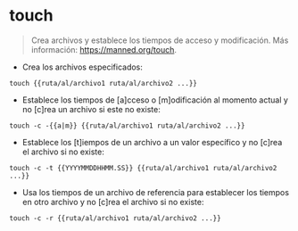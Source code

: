 # touch

> Crea archivos y establece los tiempos de acceso y modificación.
> Más información: <https://manned.org/touch>.

- Crea los archivos especificados:

`touch {{ruta/al/archivo1 ruta/al/archivo2 ...}}`

- Establece los tiempos de [a]cceso o [m]odificación al momento actual y no [c]rea un archivo si este no existe:

`touch -c -{{a|m}} {{ruta/al/archivo1 ruta/al/archivo2 ...}}`

- Establece los [t]iempos de un archivo a un valor específico y no [c]rea el archivo si no existe:

`touch -c -t {{YYYYMMDDHHMM.SS}} {{ruta/al/archivo1 ruta/al/archivo2 ...}}`

- Usa los tiempos de un archivo de referencia para establecer los tiempos en otro archivo y no [c]rea el archivo si no existe:

`touch -c -r {{ruta/al/archivo1 ruta/al/archivo2 ...}}`
